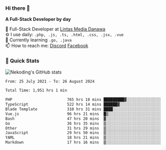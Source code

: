 ### Hi there 👋

**A Full-Stack Developer by day**

🔭 Full-Stack Developer at [Lintas Media Danawa](https://www.lintasmediadanawa.com/)  
⚙️ I use daily: `.php, .js, .ts, .html, .css, .jsx, .vue`  
🌱 Currently learning `.go, .java`  
📫 How to reach me: [Discord](https://discordapp.com/users/984448732999327766)  [Facebook](https://fb.me/tyvandi)  

### 🚀 Quick Stats  

![Nekoding's GitHub stats](https://github-readme-stats.vercel.app/api?username=nekoding&show_icons=true)

<!--START_SECTION:waka-->

```txt
From: 25 July 2021 - To: 26 August 2024

Total Time: 1,951 hrs 1 min

PHP                        765 hrs 18 mins █████████▓░░░░░░░░░░░░░░░   38.60 %
TypeScript                 522 hrs 14 mins ██████▓░░░░░░░░░░░░░░░░░░   26.34 %
Blade Template             310 hrs 31 mins ████░░░░░░░░░░░░░░░░░░░░░   15.66 %
Vue.js                     96 hrs 21 mins  █▒░░░░░░░░░░░░░░░░░░░░░░░   04.86 %
Bash                       47 hrs 20 mins  ▓░░░░░░░░░░░░░░░░░░░░░░░░   02.39 %
Go                         36 hrs 35 mins  ▒░░░░░░░░░░░░░░░░░░░░░░░░   01.85 %
Other                      31 hrs 29 mins  ▒░░░░░░░░░░░░░░░░░░░░░░░░   01.59 %
JavaScript                 29 hrs 50 mins  ▒░░░░░░░░░░░░░░░░░░░░░░░░   01.51 %
YAML                       18 hrs 21 mins  ▒░░░░░░░░░░░░░░░░░░░░░░░░   00.93 %
Markdown                   17 hrs 16 mins  ▒░░░░░░░░░░░░░░░░░░░░░░░░   00.87 %
```

<!--END_SECTION:waka-->

<!--
**nekoding/nekoding** is a ✨ _special_ ✨ repository because its `README.md` (this file) appears on your GitHub profile.

Here are some ideas to get you started:

- 🔭 I’m currently working on ...
- 🌱 I’m currently learning ...
- 👯 I’m looking to collaborate on ...
- 🤔 I’m looking for help with ...
- 💬 Ask me about ...
- 📫 How to reach me: ...
- 😄 Pronouns: ...
- ⚡ Fun fact: ...
-->
